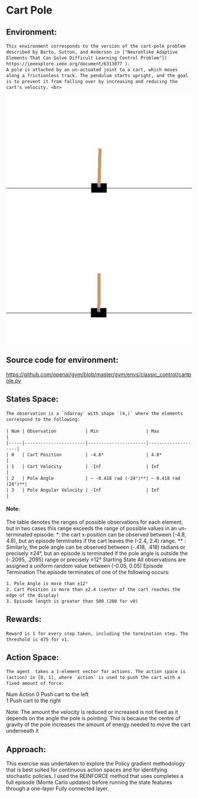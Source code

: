# Cart Pole
## Environment:
    This environment corresponds to the version of the cart-pole problem described by Barto, Sutton, and Anderson in ["Neuronlike Adaptive Elements That Can Solve Difficult Learning Control Problem"]( https://ieeexplore.ieee.org/document/6313077 ).
    A pole is attached by an un-actuated joint to a cart, which moves along a frictionless track. The pendulum starts upright, and the goal is to prevent it from falling over by increasing and reducing the cart's velocity. <br>

![Random](random.gif) 
![Learnt model](learned.gif)

## Source code for environment:
https://github.com/openai/gym/blob/master/gym/envs/classic_control/cartpole.py
## States Space:
    The observation is a `ndarray` with shape `(4,)` where the elements correspond to the following:

    | Num | Observation           | Min                  | Max                |
    |-----|-----------------------|----------------------|--------------------|
    | 0   | Cart Position         | -4.8*                | 4.8*               |
    | 1   | Cart Velocity         | -Inf                 | Inf                |
    | 2   | Pole Angle            | ~ -0.418 rad (-24°)**| ~ 0.418 rad (24°)**|
    | 3   | Pole Angular Velocity | -Inf                 | Inf                |

#### Note: 
The table denotes the ranges of possible observations for each element, but in two cases this range exceeds the range of possible values in an un-terminated episode:
 *: the cart x-position can be observed between (-4.8, 4.8), but an episode terminates if the cart leaves the (-2.4, 2.4) range.
** : Similarly, the pole angle can be observed between (-.418, .418) radians or precisely ±24°, but an episode is terminated if the pole angle is outside the (-.2095, .2095) range or precisely ±12°
Starting State
All observations are assigned a uniform random value between (-0.05, 0.05)
Episode Termination
The episode terminates of one of the following occurs:

    1. Pole Angle is more than ±12°
    2. Cart Position is more than ±2.4 (center of the cart reaches the edge of the display)
    3. Episode length is greater than 500 (200 for v0)

## Rewards:
    Reward is 1 for every step taken, including the termination step. The threshold is 475 for v1.
## Action Space:
    The agent  takes a 1-element vector for actions. The action space is (action) in [0, 1], where `action` is used to push the cart with a fixed amount of force:
Num	Action
0	Push cart to the left  
1	Push cart to the right
	
Note: The amount the velocity is reduced or increased is not fixed as it depends on the angle the pole is pointing. This is because the centre of gravity of the pole increases the amount of energy needed to move the cart underneath it
## Approach:
This exercise was undertaken to explore the Policy gradient methodology that is best suited for continuous action spaces and for identifying stochastic policies. I used the REINFORCE method that uses completes a full episode (Monte Carlo updates) before running the state features through a one-layer Fully connected layer. 
